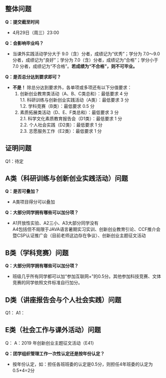 ## 整体问题
**Q：提交截至时间**  
* 4月29日（周三）23:00 

**Q：会影响毕业吗？**  
* 当课外实践活动学分大于 9.0（含）分者，成绩记为“优秀”；学分为 7.0～9.0 分者，成绩记为“良好”；学分为 7.0（含）分者，成绩记为“合格”；学分小于 7.0 分者，成绩记为“不合格”。**若成绩为“不合格”，则不可毕业。**

**Q：是否总分达到要求即可？**  
* **不是！** 除总分达到要求外，各单项或多项还有以下分值要求：  
    1. 创新创业教育类活动（A、B、C类总和）：最低要求 4 分  
       1.1. 科研训练与创新创业实践活动（A类）：最低要求 3 分  
       1.2. 学科竞赛（B类）：最低要求 0.5 分  
    2. 素质拓展类活动（D、E、F类总和）：最低要求 3 分  
       2.1. 科学文化素质教育报告会（D1类）：最低要求 1 分  
       2.2. 个人社会实践（D2类）：最低要求 1 分  
       2.3. 志愿服务工作（E2类）：最低要求 1 分  


## 证明问题
Q1：待定 


## A类（科研训练与创新创业实践活动）问题
**Q：是否可叠加？**  
* A类项目得分可以叠加 

**Q：大部分同学拥有哪些可以加分项？**  
* A1开放性实验、A2三小、A3大部分同学没有  
  A4包括但不局限于JAVA语言暑期实习实训、创新创业教育引论、CCF推介会暨CSP认证推广会（目前老师这边存在争议）、创新创业主题征文活动 


## B类（学科竞赛）问题
**Q：大部分同学拥有哪些可以加分项？**  
* 班级几乎所有同学都可以加“参加互联网+”的0.5分。其他参加科技竞赛、文体竞赛的同学依照文件标准自行加分。 


## D类（讲座报告会与个人社会实践）问题
Q1： 
A1： 


## E类（社会工作与课外活动）问题
Q： 
A：2019 年创新创业主题征文活动（E41） 

**Q：团学组织管理工作一次性认定还是按年份认定？**  
* 按年份认定，如：担任各班班委的认定是0.5分，则担任4年班委的认定为0.5*4=2分 
